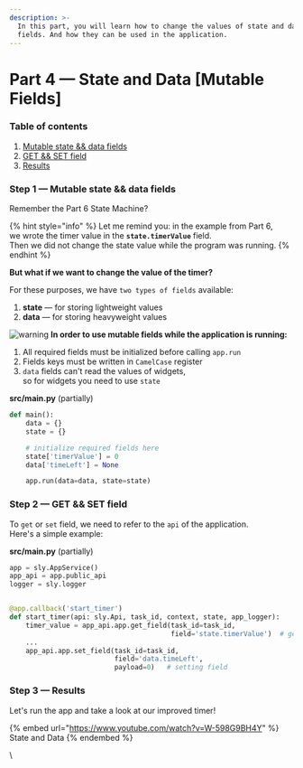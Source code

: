 ```yaml
---
description: >-
  In this part, you will learn how to change the values of state and data
  fields. And how they can be used in the application.
---
```


# Part 4 — State and Data \[Mutable Fields]

### Table of contents

1. [Mutable state && data fields](part-4-state-and-data-mutable-fields.md#step-1-mutable-state-and-and-data-fields)
2. [GET && SET field](part-4-state-and-data-mutable-fields.md#step-2-get-and-and-set-field)
3. [Results](part-4-state-and-data-mutable-fields.md#step-3-results)

### Step 1 — Mutable state && data fields

Remember the Part 6 State Machine?

{% hint style="info" %}
Let me remind you: in the example from Part 6,\
we wrote the timer value in the **`state.timerValue`** field.\
Then we did not change the state value while the program was running.
{% endhint %}

**But what if we want to change the value of the timer?**

For these purposes, we have `two types of fields` available:

1. **state** — for storing lightweight values
2. **data** — for storing heavyweight values

<img src="https://github.githubassets.com/images/icons/emoji/unicode/26a0.png" alt="warning" data-size="line"> **In order to use mutable fields while the application is running:**

1. All required fields must be initialized before calling `app.run`
2. Fields keys must be written in `CamelCase` register
3. `data` fields can't read the values of widgets,\
   so for widgets you need to use `state`

**src/main.py** (partially)

```python
def main():
	data = {}
	state = {}

	# initialize required fields here
	state['timerValue'] = 0
	data['timeLeft'] = None

	app.run(data=data, state=state)
```

### Step 2 — GET && SET field

To `get` or `set` field, we need to refer to the `api` of the application.\
Here's a simple example:

**src/main.py** (partially)

```python
app = sly.AppService()
app_api = app.public_api
logger = sly.logger


@app.callback('start_timer')
def start_timer(api: sly.Api, task_id, context, state, app_logger):
    timer_value = app_api.app.get_field(task_id=task_id,
                                        field='state.timerValue')  # getting field
    ...
    app_api.app.set_field(task_id=task_id,
                          field='data.timeLeft',
                          payload=0)   # setting field
```

### Step 3 — Results

Let's run the app and take a look at our improved timer!

{% embed url="https://www.youtube.com/watch?v=W-598G9BH4Y" %}
State and Data
{% endembed %}

\
